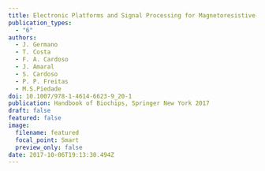 ```yaml
---
title: Electronic Platforms and Signal Processing for Magnetoresistive-Based Biochips
publication_types:
  - "6"
authors:
  - J. Germano
  - T. Costa
  - F. A. Cardoso
  - J. Amaral
  - S. Cardoso
  - P. P. Freitas
  - M.S.Piedade
doi: 10.1007/978-1-4614-6623-9_20-1
publication: Handbook of Biochips, Springer New York 2017
draft: false
featured: false
image:
  filename: featured
  focal_point: Smart
  preview_only: false
date: 2017-10-06T19:13:30.494Z
---
```

